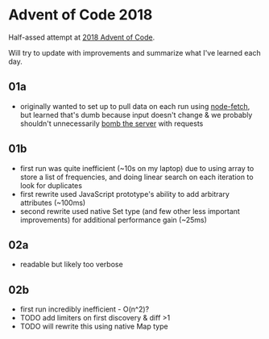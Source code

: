 # Advent of Code 2018

Half-assed attempt at [2018 Advent of Code](https://adventofcode.com/2018).

Will try to update with improvements and summarize what I've learned each day.

## 01a

- originally wanted to set up to pull data on each run using [node-fetch](https://github.com/bitinn/node-fetch), but learned that's dumb because input doesn't change & we probably shouldn't unnecessarily [bomb the server](https://www.reddit.com/r/adventofcode/comments/3v64sb/aoc_is_fragile_please_be_gentle/) with requests

## 01b

- first run was quite inefficient (~10s on my laptop) due to using array to store a list of frequencies, and doing linear search on each iteration to look for duplicates
- first rewrite used JavaScript prototype's ability to add arbitrary attributes (~100ms)
- second rewrite used native Set type (and few other less important improvements) for additional performance gain (~25ms)

## 02a

- readable but likely too verbose

## 02b
- first run incredibly inefficient - O(n^2)?
- TODO add limiters on first discovery & diff >1
- TODO will rewrite this using native Map type
